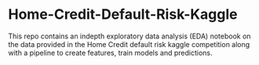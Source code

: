 # Home-Credit-Default-Risk-Kaggle

This repo contains an indepth exploratory data analysis (EDA) notebook on the data provided in the Home Credit default risk kaggle competition along with a pipeline to create features, train models and predictions.
